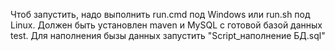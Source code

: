 Чтоб запустить, надо выполнить run.cmd под Windows или run.sh под Linux.
Должен быть установлен maven и MySQL с готовой базой данных test.
Для наполнения бызы данных запустить "Script_наполнение БД.sql"